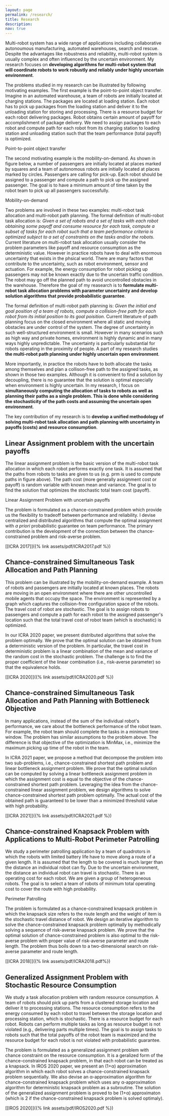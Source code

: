 ```yaml
---
layout: page
permalink: /research/
title: Research 
description: 
nav: true
---
```

Multi-robot system has a wide range of applications including collaborative autonoumous manufacturing, automated warehouses, search and rescue. Despite the advantages like robustness and reliability, multi-robot system is usually complex and often influenced by the uncertain environment. My research focuses on **developing algorithms for multi-robot system that will coordinate robots to work robustly and reliably under highly uncertain environment**.

The problems studied in my research can be illustrated by following motivating examples. The first example is the point-to-point object transfer. Imagine in an automated warehouse, a team of robots are initially located at charging stations. The packages are located at loading station. Each robot has to pick up packages from the loading station and deliver it to the unloading station for storing and processing. There is a resource budget for each robot delivering packages. Robot obtains certain amount of payoff for accomplishment of package delivery. We need to assign packages to each robot and compute path for each robot from its charging station to loading station and unloading station such that the team performance (total payoff) is optimized.

<div class="row justify-content-center">
    <div class="col">
        <div class="w-50 mx-auto" style="background-color: white;">
            <img class="img-fluid" src="{{ 'assets/img/warehouse.png'| relative_url }}" alt=""/>
        </div>
    </div>
</div>
<div class="caption">
    Point-to-point object transfer
</div>

The second motivating example is the mobility-on-demand. As shown in figure below, a number of passengers are initially located at places marked by squares and a team of autonomous robots are initially located at places marked by circles. Passengers are calling for pick-up. Each robot should be assigned to a passenger and compute a path to pick up the assigned passenger. The goal is to have a minimum amount of time taken by the robot team to pick up all passengers successfully.

<div class="row justify-content-center">
    <div class="col">
        <div class="w-50 mx-auto" style="background-color: white;">
            <img class="img-fluid" src="{{ 'assets/img/mobility-on-demand.png'| relative_url }}" alt=""/>
        </div>
    </div>
</div>
<div class="caption">
    Mobility-on-demand
</div>

Two problems are involved in these two examples: multi-robot task allocation and multi-robot path planning. The formal definition of multi-robot task allocation is: *Given a set of robots and a set of tasks with each robot obtaining some payoff and consume resource for each task, compute a subset of tasks for each robot such that a team performance criteria is optimized subject to a set of constraints on the tasks and/or the robots*. Current literature on multi-robot task allocation usually consider the problem parameters like payoff and resource consumption as the deterministic value. However in practice robots have to deal with enormous uncertainty that exists in the phsical world. There are many factors that contribute to the uncertainty, such as robot environment, sensor and actuation. For example, the energy consumption for robot picking up passengers may not be known exactly due to the uncertain traffic condition. The robot may go off the planned path to avoid uncontrolled obstacles in the warehouse. Therefore the goal of my reasearch is to **formulate multi-robot task allocation problems with parameter uncertainty and develop solution algorithms that provide probabilistic guarantee**.

The formal definition of multi-robot path planning is: *Given the initial and goal position of a team of robots, compute a collision-free path for each robot from its initial position to its goal poisition*. Current literature of path planning focus on the closed environment where all static and moving obstacles are under control of the system. The degree of uncertainty in such well-structured environment is small. However in many scenarios such as high way and private homes, environment is highly
dynamic and in many ways highly unpredictable. The uncertainty is particularly substantial for robots operating in the proximity of people. A part of my research studies **the multi-robot path planning under highly uncertain open environment**.

More importantly, in practice the robots have to both allocate the tasks among themselves and plan a collison-free path to the assigned tasks, as shown in those two examples. Although it is convenient to find a solution by decoupling, there is no guarantee that the solution is optimal especially when environment is highly uncertain. In my research, I focus on **simultaneously computing the allocation of tasks to robots as well as planning their paths as a single problem. This is done while considering the stochasticity of the path costs and assuming the uncertain open environment**. 

The key contribution of my research is to **develop a unified methodology of solving multi-robot task allocation and path planning with uncertainty in payoffs (costs) and resource consumption**.

## Linear Assignment problem with the uncertain payoffs

The linear assignment problem is the basic version of the multi-robot task allocation in which each robot performs exactly one task. It is assumed that the paths from robots to tasks are given to us (e.g. prm is used to compute paths in figure above). The path cost (more generally assignment cost or payoff) is random variable with known mean and variance. The goal is to find the solution that optimizes the stochastic total team cost (payoff). 

<div class="row justify-content-center">
    <div class="col">
        <div class="w-75 mx-auto" style="background-color: white;">
            <img class="img-fluid" src="{{ 'projects/multi-robot-system/assets/img/fullview.gif'| relative_url }}" alt=""/>
        </div>
    </div>
</div>
<div class="caption">
    Linear Assignment Problem with uncertain payoffs
</div>

The problem is formulated as a chance-constrained problem which provide us the flexibility to tradeoff between performance and reliability. I devise centralized and distributed algorithms that compute the optimal assignment with *a priori* probabilistic guarantee on team performance. The primary contribution is the development of the connection between the chance-constrained problem and risk-averse problem.

[[ICRA 2017]]({% link assets/pdf/ICRA2017.pdf %})

## Chance-constrained Simultaneous Task Allocation and Path Planning

This problem can be illustrated by the mobility-on-demand example. A team of robots and passengers are initially located at known places. The robots are moving in an open environment where there are other uncontrolled mobile agents that occupy the space. The environment is represented by a graph which captures the collision-free configuration space of the robots. The travel cost of robot are stochastic. The goal is to assign robots to passengers and compute a path for each robot to the assigned passenger's location such that the total travel cost of robot team (which is stochastic) is optimized. 

In our ICRA 2020 paper, we present distributed algorithms that solve the problem optimally. We prove that the optimal solution can be obtained from a deterministic version of the problem. In particular, the travel cost in deterministic problem is a linear combination of the mean and variance of the random cost in the stochastic problem. The challenge is to find the proper coefficient of the linear combination (i.e., risk-averse parameter) so that the equivalence holds.

[[ICRA 2020]]({% link assets/pdf/ICRA2020.pdf %})

## Chance-constrained Simultaneous Task Allocation and Path Planning with Bottleneck Objective

In many applications, instead of the sum of the individual robot's performance, we care about the bottleneck performance of the robot team. For example, the robot team should complete the tasks in a minimum time window. The problem has similar assumptions to the problem above. The difference is that objective of the optimization is MinMax, i.e., minimize the maximum picking up time of the robot in the team. 

In ICRA 2021 paper, we propose a method that decompose the problem into two sub-problems, i.e., chance-constrained shortest path problem and linear bottleneck assignment problem. We prove that the optimal solution can be computed by solving a linear bottleneck assignment problem in which the assignment cost is equal to the objective of the chance-constrained shortest path problem. Leveraging the idea from the chance-constrained linear assignment problem, we design algorithms to solve chance-constrained shortest path problem optimally. The actual cost of the obtained path is guaranteed to be lower than a minimized threshold value with high probability.

[[ICRA 2021]]({% link assets/pdf/ICRA2021.pdf %})

## Chance-constrained Knapsack Problem with Applications to Multi-Robot Perimeter Patrolling

We study a perimeter patrolling application by a team of quadrotors in which the robots with limited battery life have to move along a route of a given length. It is assumed that the length to be covered is much larger than the distance an individual robot can fly. Due to the uncertain environment, the distance an individual robot can travel is stochastic. There is an operating cost for each robot. We are given a group of heterogeneous robots. The goal is to select a team of robots of minimum total operating cost to cover the route with high probability. 

<div class="row justify-content-center">
    <div class="col">
        <div class="w-50 mx-auto" style="background-color: white;">
            <img class="img-fluid" src="{{ 'assets/img/cc-knap.png'| relative_url }}" alt=""/>
        </div>
    </div>
</div>
<div class="caption">
    Perimeter Patrolling
</div>

The problem is formulated as a chance-constrained knapsack problem in which the knapsack size refers to the route length and the weight of item is the stochastic travel distance of robot. We design an iterative algorithm to solve the chance-constrained knapsack problem optimally by methodically solving a sequence of risk-averse knapsack problem. We prove that the optimal solution of chance-constrained problem is also optimal to the risk-averse problem with proper value of risk-averse parameter and route length. The problem thus boils down to a two-dimensional search on risk-averse parameter and route length.

[[ICRA 2018]]({% link  assets/pdf/ICRA2018.pdf%})

## Generalized Assignment Problem with Stochastic Resource Consumption

We study a task allocation problem with random resource consumption. A team of robots should pick up parts from a clustered storage location and deliver it to processing stations. The resource consumption refers to the energy consumed by each robot to travel between the storage location and processing station, which is stochastic. There is a resource budget for each robot. Robots can perform multiple tasks as long as resource budget is not violated (e.g., delivering parts multiple times). The goal is to assign tasks to robots such that the total payoffs of the robot team is maximized and the resource budget for each robot is not violated with probabilistic guarantee.

The problem is formulated as a generalized assignment problem with chance constraint on the resource consumption. It is a geralized form of the chance-constrained knapsack problem, in that each robot can be treated as a knapsack. In IROS 2020 paper, we present an (1+α) approximation algorithm in which each robot solves a chance-constrained knapsack problem sequentially. We also devise an α-approximation algorithm for chance-constrained knapsack problem which uses any α-approximation algorithm for deterministic knapsack problem as a subroutine. The solution of the generalized assignment problem is proved to be (1+α) approximaton (which is 2 if the chance-constrained knapsack problem is solved optimaly).  

[[IROS 2020]]({% link assets/pdf/IROS2020.pdf %})